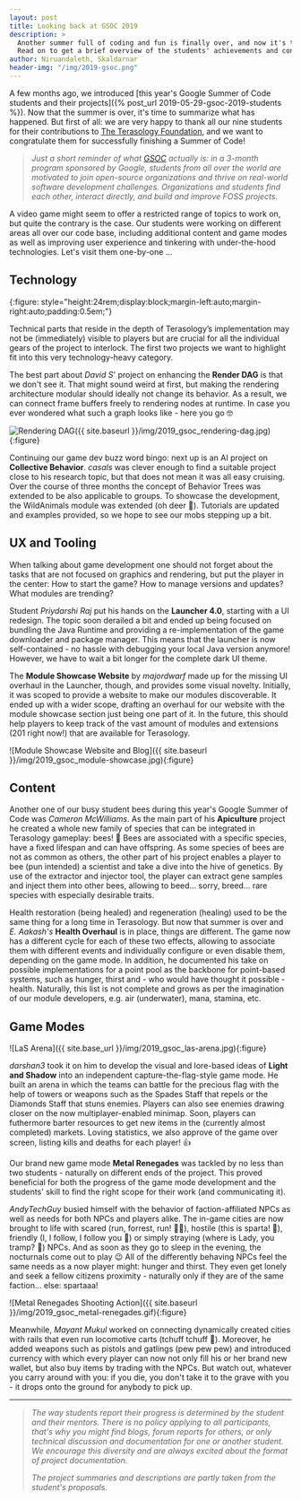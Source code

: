 ```yaml
---
layout: post
title: Looking back at GSOC 2019
description: >
  Another summer full of coding and fun is finally over, and now it's time to recap on what happened in the last three months.
  Read on to get a brief overview of the students' achievements and contributions.
author: Niruandaleth, Skaldarnar
header-img: "/img/2019-gsoc.png"
---
```


A few months ago, we introduced [this year's Google Summer of Code students and their projects]({% post_url 2019-05-29-gsoc-2019-students %}). Now that the summer is over, it's time to summarize what has happened. But first of all: we are very happy to thank all our nine students for their contributions to [The Terasology Foundation], and we want to congratulate them for successfully finishing a Summer of Code!

> _Just a short reminder of what [GSOC] actually is:_
> _in a 3-month program sponsored by Google, students from all over the world are motivated to join open-source organizations and thrive on real-world software development challenges._
> _Organizations and students find each other, interact directly, and build and improve FOSS projects._

A video game might seem to offer a restricted range of topics to work on, but quite the contrary is the case.
Our students were working on different areas all over our code base, including additional content and game modes as well as improving user experience and tinkering with under-the-hood technologies.
Let's visit them one-by-one ...

## Technology

{:figure: style="height:24rem;display:block;margin-left:auto;margin-right:auto;padding:0.5em;"}

Technical parts that reside in the depth of Terasology’s implementation may not be (immediately) visible to players but are crucial for all the individual gears of the project to interlock.
The first two projects we want to highlight fit into this very technology-heavy category.

The best part about _David S_' project on enhancing the **Render DAG** is that we don't see it.
That might sound weird at first, but making the rendering architecture modular should ideally not change its behavior.
As a result, we can connect frame buffers freely to rendering nodes at runtime.
In case you ever wondered what such a graph looks like - here you go 🤓

![Rendering DAG]({{ site.baseurl }}/img/2019_gsoc_rendering-dag.jpg){:figure}

Continuing our game dev buzz word bingo: next up is an AI project on **Collective Behavior**.
_casals_ was clever enough to find a suitable project close to his research topic, but that does not mean it was all easy cruising.
Over the course of three months the concept of Behavior Trees was extended to be also applicable to groups.
To showcase the development, the WildAnimals module was extended (oh deer 🦌).
Tutorials are updated and examples provided, so we hope to see our mobs stepping up a bit.

## UX and Tooling

When talking about game development one should not forget about the tasks that
are not focused on graphics and rendering, but put the player in the center:
How to start the game?
How to manage versions and updates?
What modules are trending?

Student _Priydarshi Raj_ put his hands on the **Launcher 4.0**, starting with a UI redesign.
The topic soon derailed a bit and ended up being focused on bundling the Java Runtime and providing a re-implementation of the game downloader and package manager.
This means that the launcher is now self-contained - no hassle with debugging your local Java version anymore!
However, we have to wait a bit longer for the complete dark UI theme.

The **Module Showcase Website** by _majordwarf_ made up for the missing UI overhaul in the Launcher, though, and provides some visual novelty.
Initially, it was scoped to provide a website to make our modules discoverable.
It ended up with a wider scope, drafting an overhaul for our website with the module showcase section just being one part of it.
In the future, this should help players to keep track of the vast amount of modules and extensions (201 right now!)  that are available for Terasology.

![Module Showcase Website and Blog]({{ site.baseurl }}/img/2019_gsoc_module-showcase.jpg){:figure}

## Content

Another one of our busy student bees during this year's Google Summer of Code was _Cameron McWilliams_.
As the main part of his **Apiculture** project he created a whole new family of species that can be integrated in Terasology gameplay: bees! 🐝
Bees are associated with a specific species, have a fixed lifespan and can have offspring.
As some species of bees are not as common as others, the other part of his project enables a player to bee (pun intended) a scientist and take a dive into the hive of genetics.
By use of the extractor and injector tool, the player can extract gene samples and inject them into other bees, allowing to beed... sorry, breed... rare species with especially desirable traits.

Health restoration (being healed) and regeneration (healing) used to be the same thing for a long time in Terasology.
But now that summer is over and _E. Aakash's_ **Health Overhaul** is in place, things are different.
The game now has a different cycle for each of these two effects, allowing to associate them with different events and individually configure or even disable them, depending on the game mode.
In addition, he documented his take on possible implementations for a point pool as the backbone for point-based systems, such as hunger, thirst and - who would have thought it possible - health.
Naturally, this list is not complete and grows as per the imagination of our module developers, e.g. air (underwater), mana, stamina, etc.

## Game Modes

![LaS Arena]({{ site.base_url }}/img/2019_gsoc_las-arena.jpg){:figure}

_darshan3_ took it on him to develop the visual and lore-based ideas of **Light and Shadow** into an independent capture-the-flag-style game mode.
He built an arena in which the teams can battle for the precious flag with the help of towers or weapons such as the Spades Staff that repels or the Diamonds Staff that stuns enemies.
Players can also see enemies drawing closer on the now multiplayer-enabled minimap.
Soon, players can futhermore barter resources to get new items in the (currently almost completed) markets.
Loving statistics, we also approve of the game over screen, listing kills and deaths for each player! 👍

Our brand new game mode **Metal Renegades** was tackled by no less than two students - naturally on different ends of the project.
This proved beneficial for both the progress of the game mode development and the students' skill to find the right scope for their work (and communicating it).

_AndyTechGuy_ busied himself with the behavior of faction-affiliated NPCs as well as needs for both NPCs and players alike.
The in-game cities are now brought to life with scared (run, forrest, run! 🏃‍♂️), hostile (this is sparta! 😤), friendly (I, I follow, I follow you 🤗) or simply straying (where is Lady, you tramp? 🐶) NPCs.
And as soon as they go to sleep in the evening, the nocturnals come out to play 😉
All of the differently behaving NPCs feel the same needs as a now player might: hunger and thirst.
They even get lonely and seek a fellow citizens proximity - naturally only if they are of the same faction... else: spartaaa!

![Metal Renegades Shooting Action]({{ site.baseurl }}/img/2019_gsoc_metal-renegades.gif){:figure}

Meanwhile, _Mayant Mukul_ worked on connecting dynamically created cities with rails that even run locomotive carts (tchuff tchuff 🚂).
Moreover, he added weapons such as pistols and gatlings (pew pew pew) and introduced currency with which every player can now not only fill his or her brand new wallet, but also buy items by trading with the NPCs.
But watch out, whatever you carry around with you: if you die, you don't take it to the grave with you - it drops onto the ground for anybody to pick up.

---

> _The way students report their progress is determined by the student and their mentors. There is no policy applying to
> all participants, that's why you might find blogs, forum reports for others, or only technical discussion and
> documentation for one or another student. We encourage this diversity and are always excited about the format of
> project documentation._
>
> _The project summaries and descriptions are partly taken from the student's proposals._

<!-- References -->
[GSOC]: https://summerofcode.withgoogle.com/
[The Terasology Foundation]: https://summerofcode.withgoogle.com/organizations/4777549354237952
[DestSol]: http://destinationsol.org/
[Light and Shadow]: http://forum.terasology.org/threads/las-light-and-shadow-art-discussion.762/
[basic world]: https://trello.com/c/HySvX0oY/106-andytechguy-metal-renegades-world
[interaction of players]: https://trello.com/c/ai7v5Q16/107-wabadump-metal-renegades-multiplayer
[Apiculture]: https://forum.terasology.org/threads/gsoc-2019-apiculture.2267/
[Restoration 100]: https://forum.terasology.org/threads/health-overhaul-gsoc-2019.2263/
[showcase]: https://forum.terasology.org/threads/gsoc-proposal-draft-module-showcase-website.2237/
[launcher]: https://praj.home.blog/2019/05/25/gsoc-2019-the-project-ill-be-working-on/
[collective behaviour]: https://trello.com/c/9mWFmr17/112-casals-collective-madness
[Rendering DAG]: https://trello.com/c/vJr1Qh5I/109-dave2s-dag